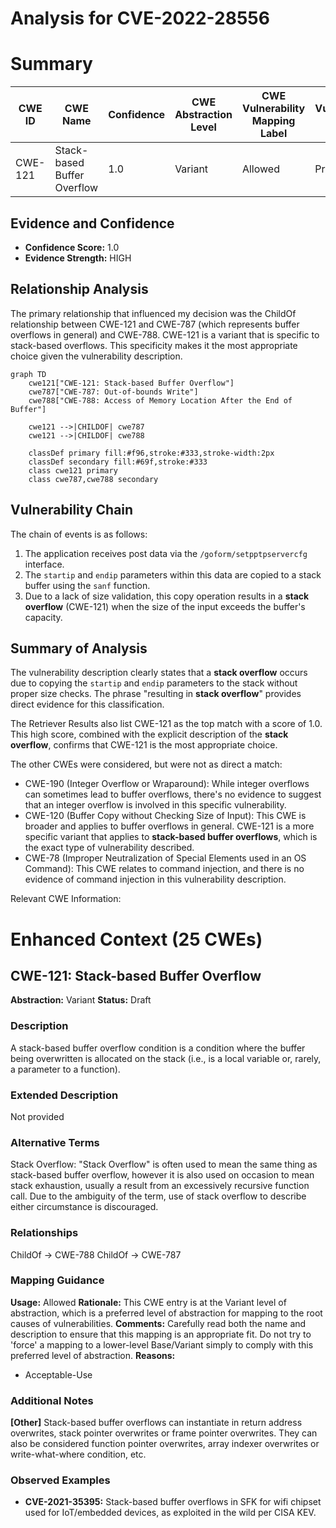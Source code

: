 # Analysis for CVE-2022-28556

# Summary
| CWE ID | CWE Name | Confidence | CWE Abstraction Level | CWE Vulnerability Mapping Label | CWE-Vulnerability Mapping Notes |
|---|---|---|---|---|---|
| CWE-121 | Stack-based Buffer Overflow | 1.0 | Variant | Allowed | Primary CWE |

## Evidence and Confidence

*   **Confidence Score:** 1.0
*   **Evidence Strength:** HIGH

## Relationship Analysis
The primary relationship that influenced my decision was the ChildOf relationship between CWE-121 and CWE-787 (which represents buffer overflows in general) and CWE-788. CWE-121 is a variant that is specific to stack-based overflows. This specificity makes it the most appropriate choice given the vulnerability description.

```mermaid
graph TD
    cwe121["CWE-121: Stack-based Buffer Overflow"]
    cwe787["CWE-787: Out-of-bounds Write"]
    cwe788["CWE-788: Access of Memory Location After the End of Buffer"]
    
    cwe121 -->|CHILDOF| cwe787
    cwe121 -->|CHILDOF| cwe788
    
    classDef primary fill:#f96,stroke:#333,stroke-width:2px
    classDef secondary fill:#69f,stroke:#333
    class cwe121 primary
    class cwe787,cwe788 secondary
```

## Vulnerability Chain
The chain of events is as follows:
1.  The application receives post data via the `/goform/setpptpservercfg` interface.
2.  The `startip` and `endip` parameters within this data are copied to a stack buffer using the `sanf` function.
3.  Due to a lack of size validation, this copy operation results in a **stack overflow** (CWE-121) when the size of the input exceeds the buffer's capacity.

## Summary of Analysis
The vulnerability description clearly states that a **stack overflow** occurs due to copying the `startip` and `endip` parameters to the stack without proper size checks. The phrase "resulting in **stack overflow**" provides direct evidence for this classification.

The Retriever Results also list CWE-121 as the top match with a score of 1.0. This high score, combined with the explicit description of the **stack overflow**, confirms that CWE-121 is the most appropriate choice.

The other CWEs were considered, but were not as direct a match:
*   CWE-190 (Integer Overflow or Wraparound): While integer overflows can sometimes lead to buffer overflows, there's no evidence to suggest that an integer overflow is involved in this specific vulnerability.
*   CWE-120 (Buffer Copy without Checking Size of Input): This CWE is broader and applies to buffer overflows in general. CWE-121 is a more specific variant that applies to **stack-based buffer overflows**, which is the exact type of vulnerability described.
*   CWE-78 (Improper Neutralization of Special Elements used in an OS Command): This CWE relates to command injection, and there is no evidence of command injection in this vulnerability description.

Relevant CWE Information:

# Enhanced Context (25 CWEs)

## CWE-121: Stack-based Buffer Overflow
**Abstraction:** Variant
**Status:** Draft

### Description
A stack-based buffer overflow condition is a condition where the buffer being overwritten is allocated on the stack (i.e., is a local variable or, rarely, a parameter to a function).

### Extended Description
Not provided

### Alternative Terms
Stack Overflow: "Stack Overflow" is often used to mean the same thing as stack-based buffer overflow, however it is also used on occasion to mean stack exhaustion, usually a result from an excessively recursive function call. Due to the ambiguity of the term, use of stack overflow to describe either circumstance is discouraged.

### Relationships
ChildOf -> CWE-788
ChildOf -> CWE-787

### Mapping Guidance
**Usage:** Allowed
**Rationale:** This CWE entry is at the Variant level of abstraction, which is a preferred level of abstraction for mapping to the root causes of vulnerabilities.
**Comments:** Carefully read both the name and description to ensure that this mapping is an appropriate fit. Do not try to 'force' a mapping to a lower-level Base/Variant simply to comply with this preferred level of abstraction.
**Reasons:**
- Acceptable-Use

### Additional Notes
**[Other]** Stack-based buffer overflows can instantiate in return address overwrites, stack pointer overwrites or frame pointer overwrites. They can also be considered function pointer overwrites, array indexer overwrites or write-what-where condition, etc.

### Observed Examples
- **CVE-2021-35395:** Stack-based buffer overflows in SFK for wifi chipset used for IoT/embedded devices, as exploited in the wild per CISA KEV.